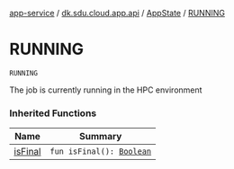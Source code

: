 [app-service](../../index.md) / [dk.sdu.cloud.app.api](../index.md) / [AppState](index.md) / [RUNNING](./-r-u-n-n-i-n-g.md)

# RUNNING

`RUNNING`

The job is currently running in the HPC environment

### Inherited Functions

| Name | Summary |
|---|---|
| [isFinal](is-final.md) | `fun isFinal(): `[`Boolean`](https://kotlinlang.org/api/latest/jvm/stdlib/kotlin/-boolean/index.html) |
